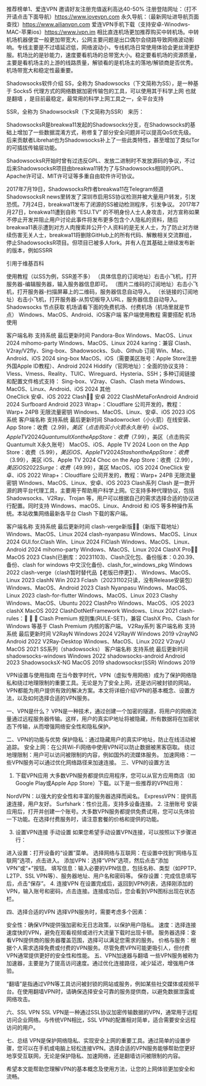 推荐榜单1、爱连VPN 邀请好友注册充值返利高达40-50% 
注册登陆网址：（打不开请点击下面导航）https://www.iovevpn.com
永久导航：（最新网址进导航页面查找）https://www.ailianvpn.com
爱连VPN手机下载（支持安卓-Winodws-MAC-苹果ios）https://www.ivpn.im
相比直连机场更加推荐购买中转机场。中转机场机器便宜一般更加带宽大，公网主要问题是出口偶尔会绕路导致网络波动影响。专线主要是不过墙延迟低，网络波动小，专线机场日常使用体验会更丝滑更舒服。机场比的是钞能力，速度要看机场的总带宽大小。稳定要看机场的资源质量，主要是看机场主的上游的线路质量，解锁看的是机场主的落地/解锁商是否优秀。机场带宽大和稳定性最重要。

Shadowsocks软件介绍
SS，全称为 Shadowsocks（下文简称为SS），是一种基于 Socks5 代理方式的网络数据加密传输包的工具，可以使用其于科学上网 也就是翻墙 ，是目前最稳定，最常用的科学上网工具之一，全平台支持

SSR，全称为 ShadowsocksR（下文简称为SSR） 来历：

ShadowsocksR是breakwa11发起的Shadowsocks分支，在Shadowsocks的基础上增加了一些数据混淆方式，称修复了部分安全问题并可以提高QoS优先级。后来贡献者Librehat也为Shadowsocks补上了一些此类特性，甚至增加了类似Tor的可插拔传输层功能。

ShadowsocksR开始时曾有过违反GPL、发放二进制时不发放源码的争议，不过后来ShadowsocksR项目由breakwa11转为了与Shadowsocks相同的GPL、Apache许可证、MIT许可证等多重自由软件许可协议。

2017年7月19日，ShadowsocksR作者breakwa11在Telegram频道ShadowsocksR news里转发了深圳市启用SS协议检测并被大量用户转发，引发恐慌。7月24日，breakwa11发布了闭源的SS被动检测程序，引发争议。 2017年7月27日，breakwa11遭到自称 “ESU.TV” 的不明身份人士人身攻击，对方宣称如果不停止开发并阻止用户讨论此事件将发布更多包含个人隐私的资料，随后breakwa11表示遭到对方人肉搜索并公开个人资料的是无关人士，为了防止对方继续伤害无关人士，breakwa11将删除GitHub上的所有代码、解散相关交流群组，停止ShadowsocksR项目。但项目已被多人fork。并有人在其基础上继续发布新的版本，例如SSRR

引用于维基百科

使用教程（以SS为例，SSR差不多）
（具体信息的订阅地址）右击小飞机，打开服务器-编辑服务器，输入服务器信息即可。
（图片二维码的订阅地址）右击小飞机，打开服务器-扫描屏幕上的二维码，服务器信息自动导入。
（长链接的订阅地址）右击小飞机，打开服务器-从剪切板导入URL，服务器信息自动导入。
Shadowsocks 节点获取
机场请看下面的免费机场、付费机场（机场里就是节点）
Windows、MacOS、Android、iOS客户端
客户端使用教程 需要搭配 机场 使用

客户端名称	支持系统	最后更新时间
Pandora-Box	Windows、MacOS、Linux	2024
mihomo-party	Windows、MacOS、Linux	2024
karing：兼容 Clash、V2ray/V2fly、Sing-box、Shadowsocks、Sub、Github 订阅	Win、Mac、Android、iOS	2024
sing-box	MacOS、iOS（需要美区账号：Apple Store注册外国Apple ID教程）、Android	2024
Hiddify（官网地址）：全面的协议支持：Vless、Vmess、Reality、TUIC、Wireguard、Hysteria、SSH；多种订阅链接和配置文件格式支持： Sing-box、V2ray、Clash、Clash meta	Windows、MacOS、Linux、Android、iOS	2024
其他	
OneClick	安卓、iOS	2022
Clash👍🏻	安卓	2022
ClashMetaForAndroid	Android	2024
Surfboard	Android	2023
Wrap+：Cloudflare 公司开发的，教程：Warp+ 24PB 无限流量密钥	Windows、MacOS、Linux、安卓、iOS	2023
iOS系统
客户端名称	支持系统	最后更新时间
Shadowrocket（小火箭）在线安装、App Store：收费（$2.99)，美区（点击购买小火箭永久账号）👍	iOS、Apple TV	2024
Quantumult X on the App Store：收费（$7.99），美区（点击购买Quantumult X永久账号）	MacOS、iOS、Apple TV	2024
Loon on the App Store：收费（$5.99），美区	iOS、Apple TV	2024
Stash on the App Store：收费（$3.99），美区	iOS、Apple TV	2024
Choc on the App Store：收费（$2.99），美区	iOS	2022
Surge：收费（$49.99），美区	MacOS、iOS	2024
OneClick	安卓、iOS	2022
Wrap+：Cloudflare 公司开发的，教程：Warp+ 24PB 无限流量密钥	Windows、MacOS、Linux、安卓、iOS	2023
Clash系列
Clash 是一款开源的跨平台代理工具，主要用于帮助用户科学上网。它支持多种代理协议，包括 Shadowsocks、V2Ray、Trojan 等，用户可以根据自己的需求选择合适的协议进行配置。同时支持 Windows、macOS、Linux、Android 和 iOS 等多种操作系统。本站收集网络最新各平台 Clash 下载的客户端。

客户端名称	支持系统	最后更新时间
clash-verge新版👍🏻（新版下载地址）	Windows、MacOS、Linux	2024
clash-nyanpasu	Windows、MacOS、Linux	2024
GUI.for.Clash	Win、Linux	2024
FlClash	Windows、MacOS、Linux、Android	2024
mihomo-party	Windows、MacOS、Linux	2024
ClashX Pro👍🏻	MacOS	2023
Clash(已删库：20231103)、Clash汉化包、备份版本：0.20.39、备份、clash for windows 中文汉化备份、clash_for_windows_pkg	Windows	2022
clash-verge（clash暂时替代品【老版已停更】）、	Windows、MacOS、Linux	2023
clashN	Win	2023
Fclash（20231102只读，没有Release安装包）	Windows、MacOS、Android	2023
Clash Nyanpasu	Windows、MacOS、Linux	2023
clash-for-flutter	Windows、MacOS、Linux	2023
Clashy	Windows、MacOS、Ubuntu	2022
ClashPro	Windows、MacOS、iOS	2023
clashX	MacOS	2022
ClashDotNetFramework	Windows、Linux	2021
clash-rules：🦄️ 🎃 👻 Clash Premium 规则集(RULE-SET)，兼容 ClashX Pro、Clash for Windows 等基于 Clash Premium 内核的客户端。
V2Ray系列
客户端名称	支持系统	最后更新时间
V2RayN	Windows	2024
V2RayW	Windows	2019
v2rayNG	Android	2022
V2Ray-Desktop	Windows、MacOS、Linux	2022
V2rayU	MacOS	2021
SS系列（shadowsocks）
客户端名称	支持系统	最后更新时间
shadowsocks-windows	Windows	2022
shadowsocks-android	Android	2023
ShadowsocksX-NG	MacOS	2019
shadowsocksr(SSR)	Windows	2019

VPN设置与使用指南
在当今数字时代，VPN（虚拟专用网络）成为了保护网络隐私和绕过地理限制的重要工具。无论是为了安全上网，还是访问被封锁的网站，VPN都能为用户提供有效的解决方案。本文将详细介绍VPN的基本概念、设置方法，以及如何选择合适的VPN服务。

一、VPN是什么？
VPN是一种技术，通过创建一个加密的隧道，将用户的网络流量通过远程服务器传输。这样，用户的真实IP地址将被隐藏，所有数据将在加密状态下传输，从而增强网络安全性和隐私保护。

二、VPN的功能与优势
保护隐私：通过隐藏用户的真实IP地址，防止在线活动被追踪。
安全上网：在公共Wi-Fi网络中使用VPN可以防止数据被黑客窃取。
绕过地理限制：用户可以访问被限制的内容，例如国外的流媒体服务。
加速网络：一些VPN服务可以通过优化网络路径来加速连接。
三、VPN的设置方法
1. 下载VPN应用
大多数VPN服务都提供应用程序，您可以从官方应用商店（如Google Play或Apple App Store）下载。以下是一些推荐的VPN应用：

NordVPN：以强大的安全性和丰富的服务器选择而闻名。
ExpressVPN：提供高速连接，用户友好。
Surfshark：性价比高，支持多设备连接。
2. 注册账号
安装应用后，打开并创建一个账号。大多数VPN服务都提供免费试用，您可以先体验一下功能。在选择付费服务时，请注意套餐的价格和提供的功能。

3. 设置VPN连接
手动设置
如果您希望手动设置VPN连接，可以按照以下步骤进行：

进入设置：打开设备的“设置”菜单。
选择网络与互联网：在设置中找到“网络与互联网”选项，点击进入。
添加VPN：选择“VPN”选项，然后点击“添加VPN”或“+”按钮。
填写信息：输入必要的VPN信息，包括名称、类型（如PPTP、L2TP、SSL VPN等）、服务器地址、用户名和密码等。
保存设置：完成信息填写后，点击“保存”。
4. 连接VPN
在设置完成后，返回到VPN列表，选择刚添加的VPN，输入账号和密码，点击连接。连接成功后，您会看到VPN图标出现在状态栏。

四、选择合适的VPN
选择VPN服务时，需要考虑多个因素：

安全性：确保VPN提供强加密和无日志政策，以保护用户隐私。
速度：选择连接速度快的VPN，避免在观看视频或进行大流量下载时出现卡顿。
服务器选择：查看VPN提供商的服务器覆盖范围，选择可以满足您需求的服务。
价格与服务：根据个人需求选择免费或付费的VPN服务。尽管免费VPN可能更吸引人，但付费VPN通常提供更好的安全性和性能。
五、VPN加速器与翻墙
一些VPN服务被称为加速器，主要是为了提高访问速度。通过优化连接路径，减少延迟，增强用户体验。

“翻墙”是指通过VPN等工具访问被封锁的网站或服务，例如某些社交媒体或视频平台。在使用翻墙VPN时，请确保选择安全可靠的服务提供商，以避免数据泄露或网络攻击。

六、SSL VPN
SSL VPN是一种通过SSL协议加密传输数据的VPN，通常用于远程访问企业网络。与传统VPN相比，SSL VPN的配置相对简单，适合需要安全远程访问的用户。

七、总结
VPN是保护网络隐私、实现安全上网的重要工具。通过简单的设置步骤，您可以在手机或电脑上轻松连接VPN。选择合适的VPN服务能够帮助您更好地享受互联网，无论是保护隐私、加速网络，还是翻墙访问被限制的内容。

希望本文能帮助您理解VPN的基本概念及使用方法，让您的上网体验更加安全和流畅。
